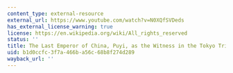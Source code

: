 ```yaml
---
content_type: external-resource
external_url: https://www.youtube.com/watch?v=N0XQfSVDeds
has_external_license_warning: true
license: https://en.wikipedia.org/wiki/All_rights_reserved
status: ''
title: The Last Emperor of China, Puyi, as the Witness in the Tokyo Trials
uid: b1d0ccfc-3f7a-466b-a56c-68b8f274d289
wayback_url: ''
---
```

